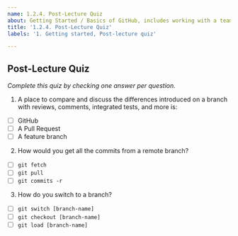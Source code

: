 ```yaml
---
name: 1.2.4. Post-Lecture Quiz
about: Getting Started / Basics of GitHub, includes working with a team
title: '1.2.4. Post-Lecture Quiz'
labels: '1. Getting started, Post-lecture quiz'

---
```

## Post-Lecture Quiz

*Complete this quiz by checking one answer per question.*

1. A place to compare and discuss the differences introduced on a branch with reviews, comments, integrated tests, and more is:

- [ ] GitHub
- [ ] A Pull Request
- [ ] A feature branch

2. How would you get all the commits from a remote branch?

- [ ] `git fetch`
- [ ] `git pull`
- [ ] `git commits -r`

3. How do you switch to a branch?
   
- [ ] `git switch [branch-name]`
- [ ] `git checkout [branch-name]`
- [ ] `git load [branch-name]`
